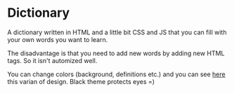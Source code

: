 # Dictionary
A dictionary written in HTML and a little bit CSS and JS that you can fill with your own words you want to learn.

The disadvantage is that you need to add new words by adding new HTML tags. So it isn't automized well.

You can change colors (background, definitions etc.) and you can see [here](https://user576g.github.io/Dictionary/) this varian of design. Black theme protects eyes =) 
